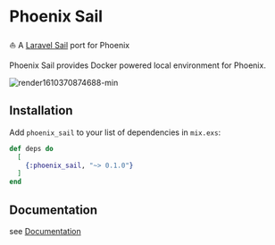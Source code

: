 # Phoenix Sail

⛵ A [Laravel Sail](https://laravel.com/docs/8.x/sail) port for Phoenix

Phoenix Sail provides Docker powered local environment for Phoenix.

![render1610370874688-min](https://user-images.githubusercontent.com/1641039/104188125-1ae6f480-545c-11eb-9573-79acd18a7741.gif)


## Installation

Add `phoenix_sail` to your list of dependencies in `mix.exs`:

```elixir
def deps do
  [
    {:phoenix_sail, "~> 0.1.0"}
  ]
end
```

## Documentation

see [Documentation](https://phoenix-sail.vercel.app/installation.html)
